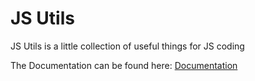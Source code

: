 # JS Utils
JS Utils is a little collection of useful things for JS coding

The Documentation can be found here: [Documentation](wiki/Documentation)